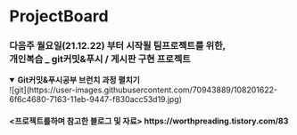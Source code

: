 # ProjectBoard

<h3>다음주 월요일(21.12.22) 부터 시작될 팀프로젝트를 위한, <br>
개인복습 _ git커밋&푸시 / 게시판 구현 프로젝트</h3>

<details open>
  <summary> 
    <b>Git커밋&푸시공부 브런치 과정 펼치기</b>
  </summary>
![git](https://user-images.githubusercontent.com/70943889/108201622-6f6c4680-7163-11eb-9447-f830acc53d19.jpg)
</details>























<h4>
<프로젝트를하며 참고한 블로그 및 자료>
https://worthpreading.tistory.com/83
</h4>
